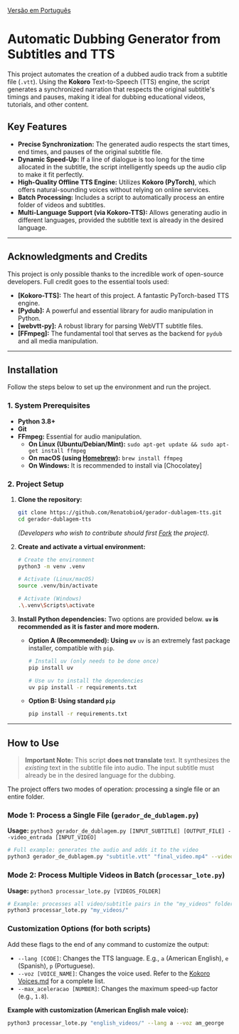 [Versão em Português](README.md)

# Automatic Dubbing Generator from Subtitles and TTS

This project automates the creation of a dubbed audio track from a subtitle file (`.vtt`). Using the **Kokoro** Text-to-Speech (TTS) engine, the script generates a synchronized narration that respects the original subtitle's timings and pauses, making it ideal for dubbing educational videos, tutorials, and other content.

## Key Features

-   **Precise Synchronization:** The generated audio respects the start times, end times, and pauses of the original subtitle file.
-   **Dynamic Speed-Up:** If a line of dialogue is too long for the time allocated in the subtitle, the script intelligently speeds up the audio clip to make it fit perfectly.
-   **High-Quality Offline TTS Engine:** Utilizes **Kokoro (PyTorch)**, which offers natural-sounding voices without relying on online services.
-   **Batch Processing:** Includes a script to automatically process an entire folder of videos and subtitles.
-   **Multi-Language Support (via Kokoro-TTS):** Allows generating audio in different languages, provided the subtitle text is already in the desired language.

---

## Acknowledgments and Credits

This project is only possible thanks to the incredible work of open-source developers. Full credit goes to the essential tools used:

-   **[Kokoro-TTS]:** The heart of this project. A fantastic PyTorch-based TTS engine.
-   **[Pydub]:** A powerful and essential library for audio manipulation in Python.
-   **[webvtt-py]:** A robust library for parsing WebVTT subtitle files.
-   **[FFmpeg]:** The fundamental tool that serves as the backend for `pydub` and all media manipulation.

---

## Installation

Follow the steps below to set up the environment and run the project.

### 1. System Prerequisites
-   **Python 3.8+**
-   **Git**
-   **FFmpeg:** Essential for audio manipulation.
    -   **On Linux (Ubuntu/Debian/Mint):** `sudo apt-get update && sudo apt-get install ffmpeg`
    -   **On macOS (using [Homebrew](https://brew.sh/)):** `brew install ffmpeg`
    -   **On Windows:** It is recommended to install via [Chocolatey]

### 2. Project Setup
1.  **Clone the repository:**
    ```bash
    git clone https://github.com/Renatobio4/gerador-dublagem-tts.git
    cd gerador-dublagem-tts
    ```
    *(Developers who wish to contribute should first [Fork](https://docs.github.com/en/pull-requests/collaborating-with-pull-requests/working-with-forks/about-forks) the project).*

2.  **Create and activate a virtual environment:**
    ```bash
    # Create the environment
    python3 -m venv .venv

    # Activate (Linux/macOS)
    source .venv/bin/activate
    
    # Activate (Windows)
    .\.venv\Scripts\activate
    ```

3.  **Install Python dependencies:**
    Two options are provided below. **`uv` is recommended as it is faster and more modern.**

    -   **Option A (Recommended): Using `uv`**
        `uv` is an extremely fast package installer, compatible with `pip`.
        ```bash
        # Install uv (only needs to be done once)
        pip install uv

        # Use uv to install the dependencies
        uv pip install -r requirements.txt
        ```

    -   **Option B: Using standard `pip`**
        ```bash
        pip install -r requirements.txt
        ```

---

## How to Use

> **Important Note:** This script **does not translate** text. It synthesizes the *existing* text in the subtitle file into audio. The input subtitle must already be in the desired language for the dubbing.

The project offers two modes of operation: processing a single file or an entire folder.

### Mode 1: Process a Single File (`gerador_de_dublagem.py`)

**Usage:** `python3 gerador_de_dublagem.py [INPUT_SUBTITLE] [OUTPUT_FILE] --video_entrada [INPUT_VIDEO]`

```bash
# Full example: generates the audio and adds it to the video
python3 gerador_de_dublagem.py "subtitle.vtt" "final_video.mp4" --video_entrada "original_video.mp4"
```

### Mode 2: Process Multiple Videos in Batch (`processar_lote.py`)

**Usage:** `python3 processar_lote.py [VIDEOS_FOLDER]`

```bash
# Example: processes all video/subtitle pairs in the "my_videos" folder
python3 processar_lote.py "my_videos/"
```

### Customization Options (for both scripts)

Add these flags to the end of any command to customize the output:

-   `--lang [CODE]`: Changes the TTS language. E.g., `a` (American English), `e` (Spanish), `p` (Portuguese).
-   `--voz [VOICE_NAME]`: Changes the voice used. Refer to the [Kokoro Voices.md](https://huggingface.co/hexgrad/Kokoro-82M/blob/main/VOICES.md) for a complete list.
-   `--max_aceleracao [NUMBER]`: Changes the maximum speed-up factor (e.g., `1.8`).

**Example with customization (American English male voice):**
```bash
python3 processar_lote.py "english_videos/" --lang a --voz am_george
```
